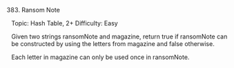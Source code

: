 383. Ransom Note

Topic: Hash Table, 2+
Difficulty: Easy


Given two strings ransomNote and magazine, return true if ransomNote can be constructed by using the letters from magazine and false otherwise.

Each letter in magazine can only be used once in ransomNote.